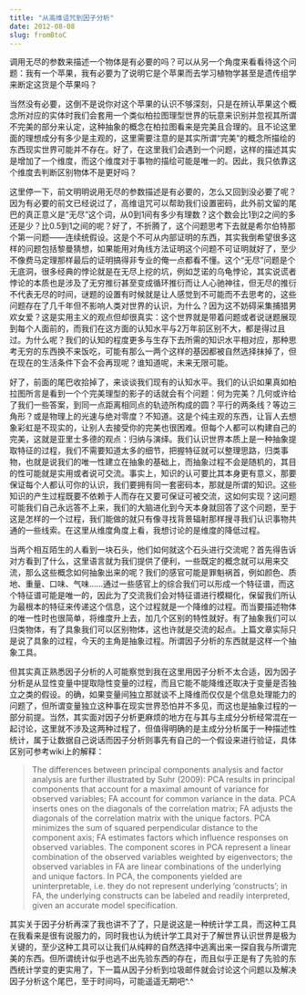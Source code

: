 ```yaml
---
title: "从高维诅咒到因子分析"
date: 2012-08-08
slug: fromBtoC
---
```


调用无尽的参数来描述一个物体是有必要的吗？可以从另一个角度来看看待这个问题：我有一个苹果，我有必要为了说明它是个苹果而去学习植物学甚至是遗传组学来断定这货是个苹果吗？

当然没有必要，这倒不是说你对这个苹果的认识不够深刻，只是在辨认苹果这个概念所对应的实体时我们会套用一个类似柏拉图理型世界的玩意来识别并忽视其所谓不完美的部分来认定，这种抽象的概念在柏拉图看来是完美且合理的。且不论这里面的理想成分有多少是主观的，这里需要注意的是其实所谓“完美”的概念所描绘的东西现实世界可能并不存在。好了，在这里我们会遇到一个问题，这样的描述其实是增加了一个维度，而这个维度对于事物的描绘可能是唯一的。因此，我只依靠这个维度去判断区别物体不是更好吗？

这里停一下，前文明明说用无尽的参数描述是有必要的，怎么又回到没必要了呢？因为有必要的前文已经说过了，高维诅咒可以帮助我们设置密码，此外前文留的尾巴的真正意义是“无尽”这个词，从0到1间有多少有理数？这个数会比1到2之间的多还是少？比0.5到1之间的呢？好了，不折腾了，这个问题思考下去就是希尔伯特那个第一问题——连续统假设。这是个不可从内部证明的东西，其实我倒希望很多这样的问题包括黎曼猜想，如果能用对角线方法证明这个问题不可证明就好了，至少不像费马定理那样最后的证明搞得非专业的俺一点都看不懂。这个“无尽”问题是个无底洞，很多经典的悖论就是在无尽上挖的坑，例如芝诺的乌龟悖论，其实说谎者悖论的本质也是涉及了无穷推衍甚至变成循环推衍而让人心驰神往，但无尽的推衍不代表无尽的时间，谜题的设置有时候就是让人感觉到不可能而不去思考的，这些问题存在了几千年但不影响人类对世界的认识，为什么？因为这不妨碍采集捕猎男欢女爱？这是实用主义的观点但却很真实：这个世界就是带着问题或者说谜题展现到每个人面前的，而我们在这方面的认知水平与2万年前区别不大，都是得过且过。为什么呢？我们的认知的程度更多与生存下去所需的知识水平相对应，那种思考无穷的东西换不来饭吃，可能有那么一两个这样的基因都被自然选择抹掉了，但在现在的生活条件下会不会再现呢？谁知道呢，未来无限可能。

好了，前面的尾巴收拾掉了，来谈谈我们现有的认知水平。我们的认识如果真如柏拉图所言是看到一个个完美理型的影子的话就会有个问题：何为完美？几何或许给了我们一些答案，到同一点距离相同点的轨迹所构成的圆？平行的两条线？等边三角形？或是物理上的光速与绝对零度？不知道。这是个纯主观的东西，让盲人去想象彩虹是不现实的，让别人去接受你的完美也很困难。但每个人都可以构建自己的完美，这就是亚里士多德的观点：归纳与演绎。我们认识世界本质上是一种抽象提取特征的过程，我们不需要知道太多的细节，把握特征就可以整理思路，归类事物，也就是说我们的唯一性建立在抽象的基础上，而抽象过程不会是随机的，其目的性可能就是实用或者说可交流。事实上，知识的认可要比其本身更有意义，那要保证每个人都认可你的认识，我们要拥有同一套密码本，那就是所谓的知识。这些知识的产生过程既要不依赖于人而存在又要可保证可被交流，这如何实现？这问题可能我们自己永远答不上来，我们的大脑进化到今天本身就回答了这个问题，至于这是怎样的一个过程，我们能做的就只有像寻找背景辐射那样搜寻我们认识事物共通的一些线索。在这里从维度角度上看，我想讨论的是维度的降低过程。

当两个相互陌生的人看到一块石头，他们如何就这个石头进行交流呢？首先得告诉对方看到了什么，这里语言就为我们提供了便利，一些既定的概念就可以用来交流，那么这些概念如何抽象出来的呢？我们的感官可能是罪魁祸首，例如颜色、质地、重量、口味、气味……通过一些感官上的综合我们可以形成一个特征谱，而这个特征谱可能是唯一的，因此为了交流我们会对特征谱进行模糊化，保留我们所认为最根本的特征来传递这个信息，这个过程就是一个降维的过程。而当要描述物体的唯一性时也很简单，将维度升上去，加几个区别的特性就好。有了抽象我们可以归类物体，有了具象我们可以区别物体，这也许就是交流的起点。上篇文章实际只是说了具象的过程，今天的主角是抽象过程。所谓因子分析的东西就是这样一个抽象工具。

但其实真正熟悉因子分析的人可能察觉到我在这里用因子分析不太合适，因为因子分析是从显性变量中提取隐性变量的过程，而且它能不能降维还取决于变量是否独立之类的假设。的确，如果变量间独立那就谈不上降维而仅仅是个信息处理能力的问题了，但所谓变量独立这种事在现实世界恐怕并不多见，而这也是抽象过程的一部分前提。当然，其实面对因子分析更麻烦的地方在与其与主成分分析经常混在一起讨论，这里就不涉及这两种过程了，但值得明确的是主成分分析属于一种描述性统计，属于让数据自己说话而因子分析则事先有自己的一个假设来进行验证，具体区别可参考wiki上的解释：

> The differences between principal components analysis and factor analysis are further illustrated by Suhr (2009):
PCA results in principal components that account for a maximal amount of variance for observed variables; FA account for common variance in the data.
PCA inserts ones on the diagonals of the correlation matrix; FA adjusts the diagonals of the correlation matrix with the unique factors.
PCA minimizes the sum of squared perpendicular distance to the component axis; FA estimates factors which influence responses on observed variables.
The component scores in PCA represent a linear combination of the observed variables weighted by eigenvectors; the observed variables in FA are linear combinations of the underlying and unique factors.
In PCA, the components yielded are uninterpretable, i.e. they do not represent underlying ‘constructs’; in FA, the underlying constructs can be labeled and readily interpreted, given an accurate model specification.

其实关于因子分析再深了我也讲不了了，只是说这是一种统计学工具，而这种工具在我看来是很有说服力的，同时我也认为统计学工具对于了解世界认识世界是极为关键的，至少这种工具可以让我们从纯粹的自然选择中逃离出来一探自我与所谓完美的东西。但所谓统计似乎也逃不出先验东西的存在，而且似乎正是有了先验的东西统计学变的更实用了，下一篇从因子分析到垃圾邮件就会讨论这个问题以及解决因子分析这个尾巴，至于时间吗，可能遥遥无期吧^.^
